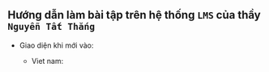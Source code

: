 #

## Hướng dẫn làm bài tập trên hệ thống `LMS` của thầy `Nguyễn Tất Thắng`

- Giao diện khi mới vào:

  - Viet nam: 
